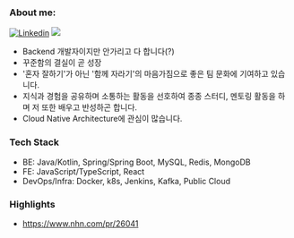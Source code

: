 ### About me:
[![Linkedin](https://img.shields.io/badge/Linkedin-000000?style=flat-square&logo=Linkedin&logoColor=white)](https://www.linkedin.com/in/hakhyeon-song-ramos)
<a href="https://velog.io/@songs4805"><img src="https://img.shields.io/badge/Blog-11B48A?style=flat-square&logo=Vimeo&logoColor=white&link=https://velog.io/@songs4805"/></a>

- Backend 개발자이지만 안가리고 다 합니다(?)
- 꾸준함의 결실이 곧 성장
- '혼자 잘하기'가 아닌 '함께 자라기'의 마음가짐으로 좋은 팀 문화에 기여하고 있습니다.
- 지식과 경험을 공유하며 소통하는 활동을 선호하여 종종 스터디, 멘토링 활동을 하며 저 또한 배우고 반성하곤 합니다.
- Cloud Native Architecture에 관심이 많습니다.

### Tech Stack
- BE: Java/Kotlin, Spring/Spring Boot, MySQL, Redis, MongoDB
- FE: JavaScript/TypeScript, React
- DevOps/Infra: Docker, k8s, Jenkins, Kafka, Public Cloud

### Highlights
- https://www.nhn.com/pr/26041
